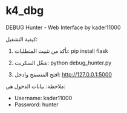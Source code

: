 # k4_dbg

DEBUG Hunter - Web Interface by kader11000

كيفية التشغيل:

1. تأكد من تثبيت المتطلبات:
   pip install flask

2. شغّل السكربت:
   python debug_hunter.py

3. افتح المتصفح وادخل:
   http://127.0.0.1:5000

ملاحظة: بيانات الدخول هي:
- Username: kader11000
- Password: hunter
